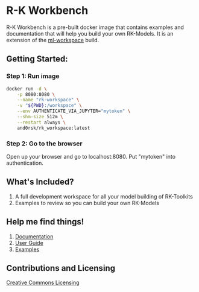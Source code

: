# R-K Workbench

R-K Workbench is a pre-built docker image that contains examples and documentation that will help you build your own RK-Models. It is an extension of the [ml-workspace](https://github.com/ml-tooling/ml-workspace) build.

## Getting Started:


### Step 1: Run image

``` sh
docker run -d \
    -p 8080:8080 \
    --name "rk-workspace" \
    -v "${PWD}:/workspace" \
    --env AUTHENTICATE_VIA_JUPYTER="mytoken" \
    --shm-size 512m \
    --restart always \
    and0rsk/rk_workspace:latest
```

### Step 2:  Go to the browser

Open up your browser and go to localhost:8080. Put "mytoken" into authentication.

## What's Included?

1. A full development workspace for all your model building of RK-Toolkits
2. Examples to review so you can build your own RK-Models

## Help me find things!

1. [Documentation](https://github.com/andorsk/rk_toolkit/tree/documentation/01_rk_workbench/Documentation.md)
2. [User Guide](https://docs.docker.com/get-started/overview)
3. [Examples](https://github.com/animikhroy/rk_toolkit_pipeline_diagrams/tree/main/02_notebooks/rk_general_applications)

## Contributions and Licensing

[Creative Commons Licensing](https://creativecommons.org/licenses/by-nc/4.0/)
